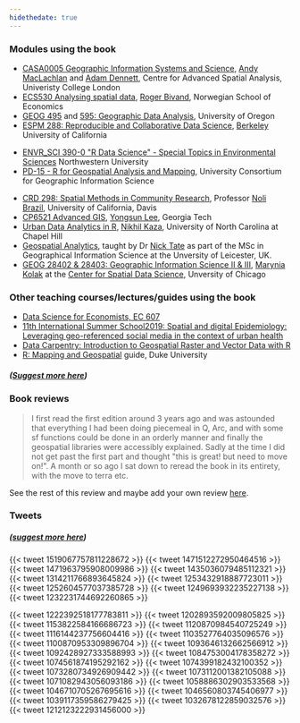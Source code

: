 ```yaml
---
hidethedate: true
---
```


### Modules using the book

- [CASA0005 Geographic Information Systems and Science](https://andrewmaclachlan.github.io/CASA0005repo/), [Andy MacLachlan](https://twitter.com/andymaclachlan) and [Adam Dennett](https://twitter.com/adam_dennett), Centre for Advanced Spatial Analysis, Univeristy College London
- [ECS530 Analysing spatial data](https://www.nhh.no/en/courses/analysing-spatial-data/), [Roger Bivand](https://www.nhh.no/en/employees/faculty/roger-bivand/), Norwegian School of Economics
- [GEOG 495](http://geog.uoregon.edu/bartlein/courses/geog495/readings.html) and [595: Geographic Data Analysis](https://pjbartlein.github.io/GeogDataAnalysis/), University of Oregon
- [ESPM 288: Reproducible and Collaborative Data Science](https://espm-288.carlboettiger.info/), [Berkeley](https://classes.berkeley.edu/content/2018-spring-espm-288-001-lab-001) University of California
<!-- [Stat 6864 Introduction to Data Science](http://www.sci.csueastbay.edu/~esuess/stat6864/) -->
- [ENVR_SCI 390-0 "R Data Science" - Special Topics in Environmental Sciences](https://www.northwestern.edu/class-descriptions/4730/WCAS/ENVR_SCI/390-0/28232.html) Northwestern University
- [PD-15 - R for Geospatial Analysis and Mapping](https://gistbok.ucgis.org/bok-topics/r-geospatial-analysis-and-mapping), University Consortium for Geographic Information Science
<!-- [GEO503: Spatial Data Science](http://adamwilson.us/SpatialDataScience/) -->
- [CRD 298: Spatial Methods in Community Research](https://crd230.github.io/index.html),  Professor [Noli Brazil](https://humanecology.ucdavis.edu/people/noli-brazil), University of California, Davis 
- [CP6521 Advanced GIS](https://rstudio-pubs-static.s3.amazonaws.com/460816_f7e4d237e0334e9887323686041bd762.html), [Yongsun Lee](https://sites.google.com/view/yongsunglee), Georgia Tech
- [Urban Data Analytics in R](https://sia.planning.unc.edu/teaching/techniques-course/), [Nikhil Kaza](https://sia.planning.unc.edu/), University of North Carolina at Chapel Hill
-  [Geospatial Analytics](https://le.ac.uk/modules/2019/gy7707), taught by Dr [Nick Tate](https://www2.le.ac.uk/departments/geography/people/njt9) as part of the MSc in Geographical Information Science at the Unversity of Leicester, UK.
-  [GEOG 28402 & 28403: Geographic Information Science II & III](https://geography.uchicago.edu/content/geographical-sciences-and-gis-courses), [Marynia Kolak](https://makosak.github.io/) at the [Center for Spatial Data Science](https://makosak.github.io/), Unversity of Chicago

### Other teaching courses/lectures/guides using the book

- [Data Science for Economists, EC 607](https://github.com/uo-ec607/lectures)
- [11th International Summer School2019: Spatial and digital Epidemiology: Leveraging geo-referenced social media in the context of urban health](http://spatialepidemiology.strikingly.com/)
- [Data Carpentry: Introduction to Geospatial Raster and Vector Data with R](https://datacarpentry.org/r-raster-vector-geospatial/)
- [R: Mapping and Geospatial](https://guides.library.duke.edu/r-geospatial) guide, Duke University

##### ([Suggest more here](https://github.com/geocompr/geocompr.github.io/edit/source/content/guestbook/index.md))

### Book reviews

> I first read the first edition around 3 years ago and was astounded that everything I had been doing piecemeal in Q, Arc, and with some sf functions could be done in an orderly manner and finally the geospatial libraries were accessibly explained. Sadly at the time I did not get past the first part and thought "this is great! but need to move on!". A month or so ago I sat down to reread the book in its entirety, with the move to terra etc.  

See the rest of this review and maybe add your own review [here](https://www.amazon.com/Geocomputation-Chapman-Hall-Robin-Lovelace/dp/1138304514/). 

### Tweets
##### ([suggest more here](https://github.com/geocompr/geocompr.github.io/edit/source/content/guestbook/index.md))

{{< tweet 1519067757811228672 >}}
{{< tweet 1471512272950464516 >}}
{{< tweet 1471963795908009986 >}}
{{< tweet 1435036079485112321 >}}
{{< tweet 1314211766893645824 >}}
{{< tweet 1253432918887723011 >}}
{{< tweet 1252604577037385728 >}}
{{< tweet 1249693932235227138 >}}
{{< tweet 1232231744692260865 >}}
<!-- {{< tweet 1222565065330700291 >}} -->
{{< tweet 1222392518177783811 >}}
{{< tweet 1202893592009805825 >}}
{{< tweet 1153822584166686723 >}}
{{< tweet 1120870984540725249 >}}
{{< tweet 1116144237756604416 >}}
{{< tweet 1103527764035096576 >}}
{{< tweet 1100870953309896704 >}}
{{< tweet 1093646132662566912 >}}
{{< tweet 1092428927333588993 >}}
{{< tweet 1084753004178358272 >}}
{{< tweet 1074561874195292162 >}}
{{< tweet 1074399182432100352 >}}
{{< tweet 1073280734926909442 >}}
{{< tweet 1073112001382105088 >}}
{{< tweet 1071082943056093186 >}}
{{< tweet 1058886302903533568 >}}
{{< tweet 1046710705267695616 >}}
{{< tweet 1046560803745406977 >}}
{{< tweet 1039117359586279425 >}}
{{< tweet 1032678122859032576 >}}
{{< tweet 1212123222931456000 >}}



